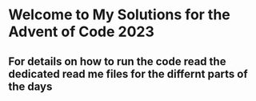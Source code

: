 # Welcome to My Solutions for the Advent of Code 2023
## For details on how to run the code read the dedicated read me files for the differnt parts of the days